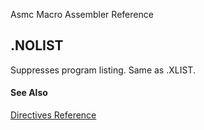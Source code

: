 Asmc Macro Assembler Reference

## .NOLIST

Suppresses program listing. Same as .XLIST.

#### See Also

[Directives Reference](readme.md)
